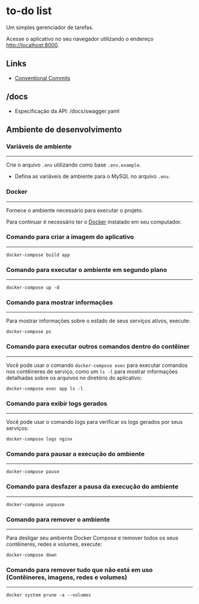 # to-do list
Um simples gerenciador de tarefas.

Acesse o aplicativo no seu navegador utilizando o endereço
[http://localhost:8000](http://localhost:8000).

## Links
- [Conventional Commits](https://github.com/BeeTech-global/bee-stylish/blob/master/commits/README.md)

## /docs
- Especificação da API: /docs/swagger.yaml

## Ambiente de desenvolvimento
### Variáveis de ambiente
---
Crie o arquivo ``.env`` utilizando como base ``.env.example``.
- Defina as variáveis de ambiente para o MySQL no arquivo ``.env``.

### Docker
---
Fornece o ambiente necessário para executar o projeto.

Para continuar é necessário ter o [Docker](https://www.docker.com/)
instalado em seu computador.

### Comando para criar a imagem do aplicativo
---
``docker-compose build app``
### Comando para executar o ambiente em segundo plano
---
``docker-compose up -d``
### Comando para mostrar informações
---
Para mostrar informações sobre o estado de seus serviços
ativos, execute:

``docker-compose ps``
### Comando para executar outros comandos dentro do contêiner
---
Você pode usar o comando ``docker-compose exec`` para executar comandos nos contêineres de serviço, como um ``ls -l`` para mostrar informações detalhadas sobre os arquivos no diretório do aplicativo:

``docker-compose exec app ls -l``


### Comando para exibir logs gerados
---
Você pode usar o comando logs para verificar os logs gerados por seus serviços:

``docker-compose logs nginx``

### Comando para pausar a execução do ambiente
---
``docker-compose pause``

### Comando para desfazer a pausa da execução do ambiente
---
``docker-compose unpause``

### Comando para remover o ambiente
---
Para desligar seu ambiente Docker Compose e remover todos os seus contêineres, redes e volumes, execute:

``docker-compose down``

### Comando para remover tudo que não está em uso (Contêineres, imagens, redes e volumes)
---
``docker system prune -a --volumes``